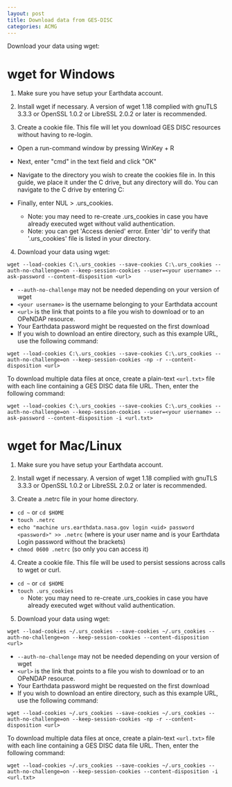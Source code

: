 ```yaml
---
layout: post
title: Download data from GES-DISC
categories: ACMG
---
```


Download your data using wget:

# wget for Windows

1) Make sure you have setup your Earthdata account.

2) Install wget if necessary. A version of wget 1.18 complied with gnuTLS 3.3.3 or OpenSSL 1.0.2 or LibreSSL 2.0.2 or later is recommended.

3) Create a cookie file. This file will let you download GES DISC resources without having to re-login.
- Open a run-command window by pressing WinKey + R
- Next, enter "cmd" in the text field and click "OK"
- Navigate to the directory you wish to create the cookies file in. In this guide, we place it under the C drive, but any directory will do. You can navigate to the C drive by entering C:
- Finally, enter NUL > .urs_cookies.

  - Note: you may need to re-create .urs_cookies in case you have already executed wget without valid authentication.
  - Note: you can get 'Access denied' error. Enter 'dir' to verify that '.urs_cookies' file is listed in your directory.

4) Download your data using wget:

```
wget --load-cookies C:\.urs_cookies --save-cookies C:\.urs_cookies --auth-no-challenge=on --keep-session-cookies --user=<your username> --ask-password --content-disposition <url>
```

- `--auth-no-challenge` may not be needed depending on your version of wget
- `<your username>` is the username belonging to your Earthdata account
- `<url>` is the link that points to a file you wish to download or to an OPeNDAP resource.
- Your Earthdata password might be requested on the first download
- If you wish to download an entire directory, such as this example URL, use the following command:
```
wget --load-cookies C:\.urs_cookies --save-cookies C:\.urs_cookies --auth-no-challenge=on --keep-session-cookies -np -r --content-disposition <url>
```

To download multiple data files at once, create a plain-text `<url.txt>` file with each line containing a GES DISC data file URL. Then, enter the following command:
```
wget --load-cookies C:\.urs_cookies --save-cookies C:\.urs_cookies --auth-no-challenge=on --keep-session-cookies --user=<your username> --ask-password --content-disposition -i <url.txt>
```

# wget for Mac/Linux

1) Make sure you have setup your Earthdata account.

2) Install wget if necessary. A version of wget 1.18 complied with gnuTLS 3.3.3 or OpenSSL 1.0.2 or LibreSSL 2.0.2 or later is recommended.

3) Create a .netrc file in your home directory.
- `cd ~` or `cd $HOME`
- `touch .netrc`
- `echo "machine urs.earthdata.nasa.gov login <uid> password <password>" >> .netrc` (where <uid> is your user name and <password> is your Earthdata Login password without the brackets)
- `chmod 0600 .netrc` (so only you can access it)

4) Create a cookie file. This file will be used to persist sessions across calls to wget or curl.
- `cd ~` or `cd $HOME`
- `touch .urs_cookies`
  - Note: you may need to re-create .urs_cookies in case you have already executed wget without valid authentication.

5) Download your data using wget:
```
wget --load-cookies ~/.urs_cookies --save-cookies ~/.urs_cookies --auth-no-challenge=on --keep-session-cookies --content-disposition <url>
```

- `--auth-no-challenge` may not be needed depending on your version of wget
- `<url>` is the link that points to a file you wish to download or to an OPeNDAP resource.
- Your Earthdata password might be requested on the first download
- If you wish to download an entire directory, such as this example URL, use the following command:
```
wget --load-cookies ~/.urs_cookies --save-cookies ~/.urs_cookies --auth-no-challenge=on --keep-session-cookies -np -r --content-disposition <url>
```

To download multiple data files at once, create a plain-text `<url.txt>` file with each line containing a GES DISC data file URL. Then, enter the following command:

```
wget --load-cookies ~/.urs_cookies --save-cookies ~/.urs_cookies --auth-no-challenge=on --keep-session-cookies --content-disposition -i <url.txt>
```

